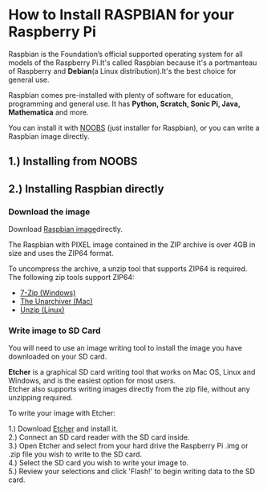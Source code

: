# How to Install RASPBIAN for your Raspberry Pi

Raspbian is the Foundation’s official supported operating system for all models of the Raspberry Pi.It's called Raspbian because it's a portmanteau of Raspberry and **Debian**(a Linux distribution).It's the best choice for general use.  

Raspbian comes pre-installed with plenty of software for education, programming and general use. It has **Python, Scratch, Sonic Pi, Java, Mathematica** and more.  

You can install it with <a href="https://www.raspberrypi.org/downloads/noobs/">NOOBS</a> (just installer for Raspbian), or you can write a Raspbian image directly.  

## 1.) Installing from NOOBS

## 2.) Installing Raspbian directly

### Download the image

Download <a href="https://www.raspberrypi.org/downloads/raspbian/">Raspbian image</a>directly.  

The Raspbian with PIXEL image contained in the ZIP archive is over 4GB in size and uses the ZIP64 format.  

To uncompress the archive, a unzip tool that supports ZIP64 is required. The following zip tools support ZIP64:  

* <a href="www.7-zip.org/download.html">7-Zip (Windows)</a>  
* <a href="https://the-unarchiver.en.softonic.com/mac">The Unarchiver (Mac)</a>  
* <a href="https://oss.oracle.com/el4/unzip/unzip.html">Unzip (Linux)</a>

### Write image to SD Card  

You will need to use an image writing tool to install the image you have downloaded on your SD card.  

**Etcher** is a graphical SD card writing tool that works on Mac OS, Linux and Windows, and is the easiest option for most users.  
Etcher also supports writing images directly from the zip file, without any unzipping required.  

To write your image with Etcher:  

1.) Download <a href="https://etcher.io/">Etcher<a/> and install it.  
2.) Connect an SD card reader with the SD card inside.  
3.) Open Etcher and select from your hard drive the Raspberry Pi .img or  .zip file you wish to write to the SD card.  
4.) Select the SD card you wish to write your image to.  
5.) Review your selections and click 'Flash!' to begin writing data to the SD card.  




